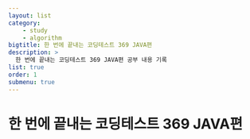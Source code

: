 ```yaml
---
layout: list
category: 
    - study
    - algorithm
bigtitle: 한 번에 끝내는 코딩테스트 369 JAVA편
description: >
  한 번에 끝내는 코딩테스트 369 JAVA편 공부 내용 기록
list: true
order: 1
submenu: true
---
```

# 한 번에 끝내는 코딩테스트 369 JAVA편


